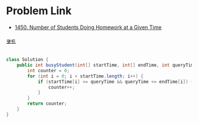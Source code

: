 # Problem Link
- [1450. Number of Students Doing Homework at a Given Time](https://leetcode.com/problems/number-of-students-doing-homework-at-a-given-time/)


#### 코드

```java

class Solution {
    public int busyStudent(int[] startTime, int[] endTime, int queryTime) {
        int counter = 0;
        for (int i = 0; i < startTime.length; i++) {
            if (startTime[i] <= queryTime && queryTime <= endTime[i]) {
                counter++;
            }
        }
        return counter;
    }
}

```
